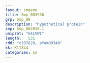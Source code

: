 ```yaml
---
layout: smgene
title: Smp_083930
grp: Smp_08
description: "hypothetical protein"
smp: Smp_083930.1
uniprot: "G4LVW1"
length:   531
cdd: "cl07829, pfam09340"
kk: K11344
categories: sm
---
```


